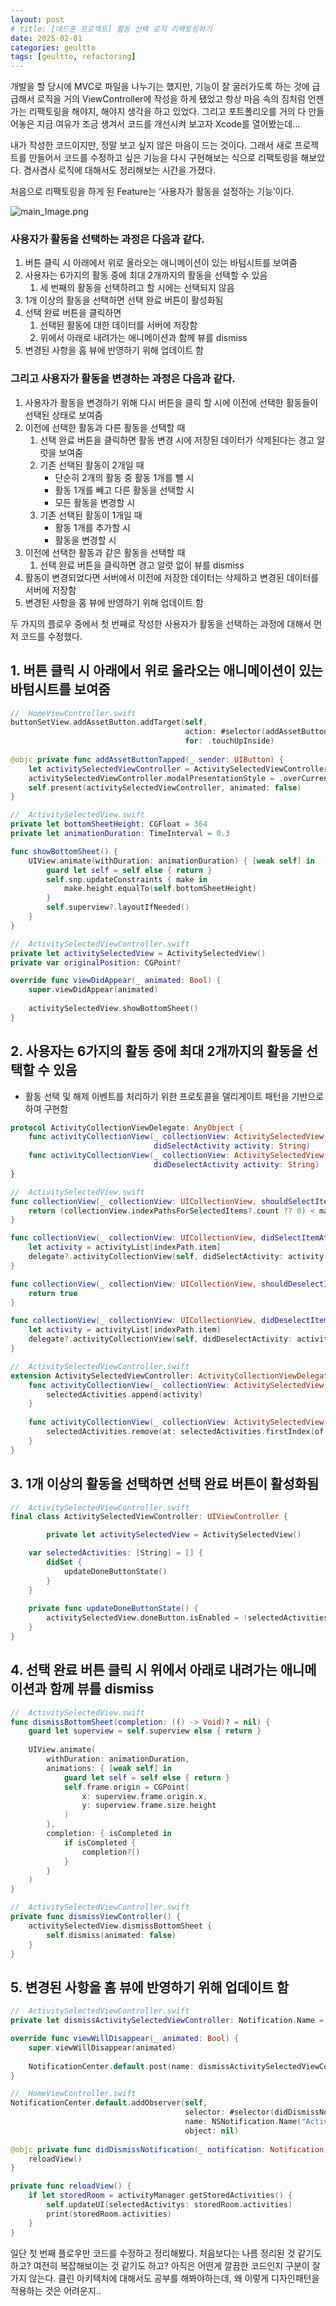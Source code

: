 ```yaml
---
layout: post
# title: [데드존 프로젝트] 활동 선택 로직 리팩토링하기
date: 2025-02-01
categories: geultto
tags: [geultto, refactoring]
---
```


개발을 할 당시에 MVC로 파일을 나누기는 했지만, 기능이 잘 굴러가도록 하는 것에 급급해서 로직을 거의 ViewController에 작성을 하게 됐었고 항상 마음 속의 짐처럼 언젠가는 리팩토링을 해야지, 해야지 생각을 하고 있었다. 그리고 포트폴리오를 거의 다 만들어놓은 지금 여유가 조금 생겨서 코드를 개선시켜 보고자 Xcode를 열어봤는데… 

내가 작성한 코드이지만, 정말 보고 싶지 않은 마음이 드는 것이다. 그래서 새로 프로젝트를 만들어서 코드를 수정하고 싶은 기능을 다시 구현해보는 식으로 리팩토링을 해보았다. 겸사겸사 로직에 대해서도 정리해보는 시간을 가졌다. 

처음으로 리팩토링을 하게 된 Feature는 ‘사용자가 활동을 설정하는 기능’이다. 

![main_Image.png](assets/images/250201_images.png)

### 사용자가 활동을 선택하는 과정은 다음과 같다.

1. 버튼 클릭 시 아래에서 위로 올라오는 애니메이션이 있는 바텀시트를 보여줌
2. 사용자는 6가지의 활동 중에 최대 2개까지의 활동을 선택할 수 있음
    1. 세 번째의 활동을 선택하려고 할 시에는 선택되지 않음
3. 1개 이상의 활동을 선택하면 선택 완료 버튼이 활성화됨
4. 선택 완료 버튼을 클릭하면 
    1. 선택된 활동에 대한 데이터를 서버에 저장함
    2. 위에서 아래로 내려가는 애니메이션과 함께 뷰를 dismiss 
5. 변경된 사항을 홈 뷰에 반영하기 위해 업데이트 함

### 그리고 사용자가 활동을 변경하는 과정은 다음과 같다.

1. 사용자가 활동을 변경하기 위해 다시 버튼을 클릭 할 시에 이전에 선택한 활동들이 선택된 상태로 보여줌
2. 이전에 선택한 활동과 다른 활동을 선택할 때 
    1. 선택 완료 버튼을 클릭하면 활동 변경 시에 저장된 데이터가 삭제된다는 경고 알럿을 보여줌
    2. 기존 선택된 활동이 2개일 때 
        - 단순히 2개의 활동 중 활동 1개를 뺄 시
        - 활동 1개를 빼고 다른 활동을 선택할 시
        - 모든 활동을 변경할 시
    3. 기존 선택된 활동이 1개일 때
        - 활동 1개를 추가할 시
        - 활동을 변경할 시
3. 이전에 선택한 활동과 같은 활동을 선택할 때
    1. 선택 완료 버튼을 클릭하면 경고 알럿 없이 뷰를 dismiss
4. 활동이 변경되었다면 서버에서 이전에 저장한 데이터는 삭제하고 변경된 데이터를 서버에 저장함
5. 변경된 사항을 홈 뷰에 반영하기 위해 업데이트 함

두 가지의 플로우 중에서 첫 번째로 작성한 사용자가 활동을 선택하는 과정에 대해서 먼저 코드를 수정했다. 

## 1. 버튼 클릭 시 아래에서 위로 올라오는 애니메이션이 있는 바텀시트를 보여줌

```swift
//  HomeViewController.swift
buttonSetView.addAssetButton.addTarget(self,
                                       action: #selector(addAssetButtonTapped),
                                       for: .touchUpInside)
                                       
@objc private func addAssetButtonTapped(_ sender: UIButton) {
    let activitySelectedViewController = ActivitySelectedViewController()
    activitySelectedViewController.modalPresentationStyle = .overCurrentContext
    self.present(activitySelectedViewController, animated: false)
}
```

```swift
//  ActivitySelectedView.swift
private let bottomSheetHeight: CGFloat = 364
private let animationDuration: TimeInterval = 0.3

func showBottomSheet() {
    UIView.animate(withDuration: animationDuration) { [weak self] in
        guard let self = self else { return }
        self.snp.updateConstraints { make in
            make.height.equalTo(self.bottomSheetHeight)
        }
        self.superview?.layoutIfNeeded()
    }
}
```

```swift
//  ActivitySelectedViewController.swift
private let activitySelectedView = ActivitySelectedView()
private var originalPosition: CGPoint?

override func viewDidAppear(_ animated: Bool) {
    super.viewDidAppear(animated)
    
    activitySelectedView.showBottomSheet()
}
```

## 2. 사용자는 6가지의 활동 중에 최대 2개까지의 활동을 선택할 수 있음

- 활동 선택 및 해제 이벤트를 처리하기 위한 프로토콜을 델리게이트 패턴을 기반으로 하여 구현함

```swift
protocol ActivityCollectionViewDelegate: AnyObject {
    func activityCollectionView(_ collectionView: ActivitySelectedView,
                                didSelectActivity activity: String)
    func activityCollectionView(_ collectionView: ActivitySelectedView,
                                didDeselectActivity activity: String)
}
```

```swift
//  ActivitySelectedView.swift
func collectionView(_ collectionView: UICollectionView, shouldSelectItemAt indexPath: IndexPath) -> Bool {
    return (collectionView.indexPathsForSelectedItems?.count ?? 0) < maxSelectionCount
}

func collectionView(_ collectionView: UICollectionView, didSelectItemAt indexPath: IndexPath) {
    let activity = activityList[indexPath.item]
    delegate?.activityCollectionView(self, didSelectActivity: activity.title)
}

func collectionView(_ collectionView: UICollectionView, shouldDeselectItemAt indexPath: IndexPath) -> Bool {
    return true
}

func collectionView(_ collectionView: UICollectionView, didDeselectItemAt indexPath: IndexPath) {
    let activity = activityList[indexPath.item]
    delegate?.activityCollectionView(self, didDeselectActivity: activity.title)
}
```

```swift
//  ActivitySelectedViewController.swift
extension ActivitySelectedViewController: ActivityCollectionViewDelegate {
    func activityCollectionView(_ collectionView: ActivitySelectedView, didSelectActivity activity: String) {
        selectedActivities.append(activity)
    }
    
    func activityCollectionView(_ collectionView: ActivitySelectedView, didDeselectActivity activity: String) {
        selectedActivities.remove(at: selectedActivities.firstIndex(of: activity)!)
    }
}
```

## 3. 1개 이상의 활동을 선택하면 선택 완료 버튼이 활성화됨

```swift
//  ActivitySelectedViewController.swift
final class ActivitySelectedViewController: UIViewController {

		private let activitySelectedView = ActivitySelectedView()

    var selectedActivities: [String] = [] {
        didSet {
            updateDoneButtonState()
        }
    }
    
    private func updateDoneButtonState() {
        activitySelectedView.doneButton.isEnabled = !selectedActivities.isEmpty
    }
}
```

## 4. 선택 완료 버튼 클릭 시 위에서 아래로 내려가는 애니메이션과 함께 뷰를 dismiss

```swift
//  ActivitySelectedView.swift
func dismissBottomSheet(completion: (() -> Void)? = nil) {
    guard let superview = self.superview else { return }
    
    UIView.animate(
        withDuration: animationDuration,
        animations: { [weak self] in
            guard let self = self else { return }
            self.frame.origin = CGPoint(
                x: superview.frame.origin.x,
                y: superview.frame.size.height
            )
        },
        completion: { isCompleted in
            if isCompleted {
                completion?()
            }
        }
    )
}
```

```swift
//  ActivitySelectedViewController.swift
private func dismissViewController() {
    activitySelectedView.dismissBottomSheet {
        self.dismiss(animated: false)
    }
}
```

## 5. 변경된 사항을 홈 뷰에 반영하기 위해 업데이트 함

```swift
//  ActivitySelectedViewController.swift
private let dismissActivitySelectedViewController: Notification.Name = Notification.Name("ActivitySelectedViewController")

override func viewWillDisappear(_ animated: Bool) {
    super.viewWillDisappear(animated)
    
    NotificationCenter.default.post(name: dismissActivitySelectedViewController, object: nil)
}
```

```swift
//  HomeViewController.swift
NotificationCenter.default.addObserver(self,
                                       selector: #selector(didDismissNotification),
                                       name: NSNotification.Name("ActivitySelectedViewController"),
                                       object: nil)
                                       
@objc private func didDismissNotification(_ notification: Notification) {
    reloadView()
}

private func reloadView() {
    if let storedRoom = activityManager.getStoredActivities() {
        self.updateUI(selectedActivitys: storedRoom.activities)
        print(storedRoom.activities)
    }
}
```


일단 첫 번째 플로우만 코드를 수정하고 정리해봤다. 처음보다는 나름 정리된 것 같기도 하고? 여전히 복잡해보이는 것 같기도 하고? 아직은 어떤게 깔끔한 코드인지 구분이 잘 가지 않는다. 클린 아키텍처에 대해서도 공부를 해봐야하는데, 왜 이렇게 디자인패턴을 적용하는 것은 어려운지..
